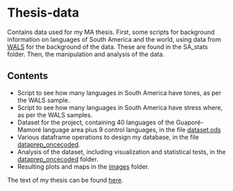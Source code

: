 # Thesis-data
Contains data used for my MA thesis. First, some scripts for background information on languages of South America and the world, using data from [WALS](https://wals.info/) for the background of the data. These are found in the SA_stats folder. Then, the manipulation and analysis of the data.

## Contents

- Script to see how many languages in South America have tones, as per the WALS sample.
- Script to see how many languages in South America have stress where, as per the WALS samples.
- Dataset for the project, containing 40 languages of the Guaporé-Mamoré language area plus 9 control languages, in the file [dataset.ods](data/dataset.ods)
- Various dataframe operations to design my database, in the file [dataprep_oncecoded](scripts/database_prep/dataprep_oncecoded).
- Analysis of the dataset, including visualization and statistical tests, in the [dataprep_oncecoded](scripts/analysis/guapore-mamore) folder.
- Resulting plots and maps in the [images](scripts/analysis/images) folder.

The text of my thesis can be found [here](https://studenttheses.universiteitleiden.nl/handle/1887/3453814).
